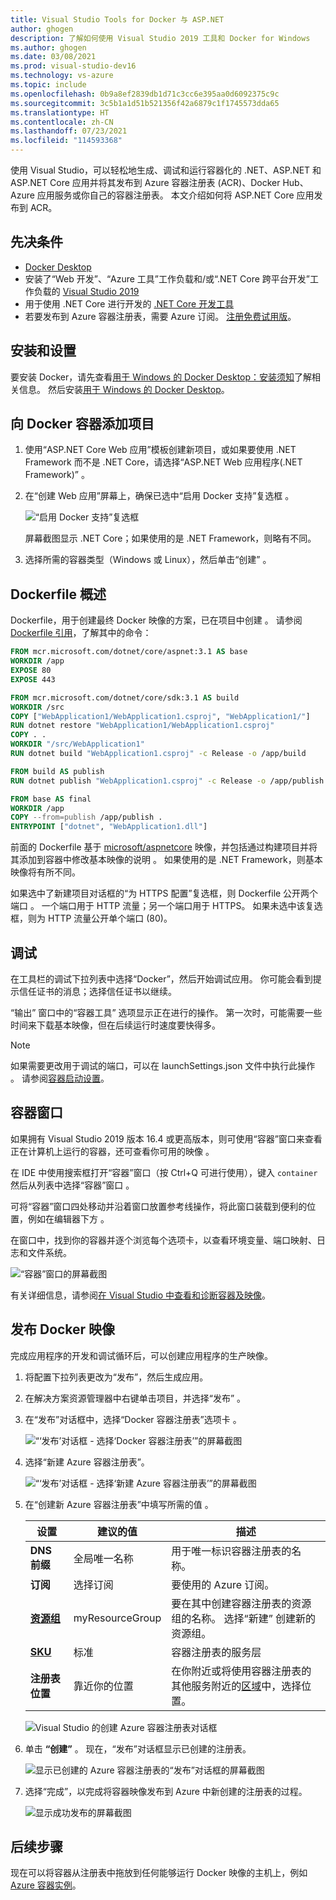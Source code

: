 ```yaml
---
title: Visual Studio Tools for Docker 与 ASP.NET
author: ghogen
description: 了解如何使用 Visual Studio 2019 工具和 Docker for Windows
ms.author: ghogen
ms.date: 03/08/2021
ms.prod: visual-studio-dev16
ms.technology: vs-azure
ms.topic: include
ms.openlocfilehash: 0b9a8ef2839db1d71c3cc6e395aa0d6092375c9c
ms.sourcegitcommit: 3c5b1a1d51b521356f42a6879c1f1745573dda65
ms.translationtype: HT
ms.contentlocale: zh-CN
ms.lasthandoff: 07/23/2021
ms.locfileid: "114593368"
---
```

使用 Visual Studio，可以轻松地生成、调试和运行容器化的 .NET、ASP.NET 和 ASP.NET Core 应用并将其发布到 Azure 容器注册表 (ACR)、Docker Hub、Azure 应用服务或你自己的容器注册表。 本文介绍如何将 ASP.NET Core 应用发布到 ACR。

## <a name="prerequisites"></a>先决条件

* [Docker Desktop](https://hub.docker.com/editions/community/docker-ce-desktop-windows)
* 安装了“Web 开发”、“Azure 工具”工作负载和/或“.NET Core 跨平台开发”工作负载的 [Visual Studio 2019](https://visualstudio.microsoft.com/downloads)   
* 用于使用 .NET Core 进行开发的 [.NET Core 开发工具](https://dotnet.microsoft.com/download/dotnet-core/)
* 若要发布到 Azure 容器注册表，需要 Azure 订阅。 [注册免费试用版](https://azure.microsoft.com/free/dotnet/)。

## <a name="installation-and-setup"></a>安装和设置

要安装 Docker，请先查看[用于 Windows 的 Docker Desktop：安装须知](https://docs.docker.com/docker-for-windows/install/#what-to-know-before-you-install)了解相关信息。 然后安装[用于 Windows 的 Docker Desktop](https://hub.docker.com/editions/community/docker-ce-desktop-windows)。

## <a name="add-a-project-to-a-docker-container"></a>向 Docker 容器添加项目

1. 使用“ASP.NET Core Web 应用”模板创建新项目，或如果要使用 .NET Framework 而不是 .NET Core，请选择“ASP.NET Web 应用程序(.NET Framework)” 。
1. 在“创建 Web 应用”屏幕上，确保已选中“启用 Docker 支持”复选框 。

   ![“启用 Docker 支持”复选框](../../media/container-tools/vs-2019/webapp-additional-information-31-docker.png)

   屏幕截图显示 .NET Core；如果使用的是 .NET Framework，则略有不同。

1. 选择所需的容器类型（Windows 或 Linux），然后单击“创建”  。

## <a name="dockerfile-overview"></a>Dockerfile 概述

Dockerfile，用于创建最终 Docker 映像的方案，已在项目中创建  。 请参阅 [Dockerfile 引用](https://docs.docker.com/engine/reference/builder/)，了解其中的命令：

```dockerfile
FROM mcr.microsoft.com/dotnet/core/aspnet:3.1 AS base
WORKDIR /app
EXPOSE 80
EXPOSE 443

FROM mcr.microsoft.com/dotnet/core/sdk:3.1 AS build
WORKDIR /src
COPY ["WebApplication1/WebApplication1.csproj", "WebApplication1/"]
RUN dotnet restore "WebApplication1/WebApplication1.csproj"
COPY . .
WORKDIR "/src/WebApplication1"
RUN dotnet build "WebApplication1.csproj" -c Release -o /app/build

FROM build AS publish
RUN dotnet publish "WebApplication1.csproj" -c Release -o /app/publish

FROM base AS final
WORKDIR /app
COPY --from=publish /app/publish .
ENTRYPOINT ["dotnet", "WebApplication1.dll"]
```

前面的 Dockerfile 基于 [microsoft/aspnetcore](https://hub.docker.com/r/microsoft/aspnetcore/) 映像，并包括通过构建项目并将其添加到容器中修改基本映像的说明  。 如果使用的是 .NET Framework，则基本映像将有所不同。

如果选中了新建项目对话框的“为 HTTPS 配置”复选框，则 Dockerfile 公开两个端口   。 一个端口用于 HTTP 流量；另一个端口用于 HTTPS。 如果未选中该复选框，则为 HTTP 流量公开单个端口 (80)。

## <a name="debug"></a>调试

在工具栏的调试下拉列表中选择“Docker”，然后开始调试应用。 你可能会看到提示信任证书的消息；选择信任证书以继续。

“输出”  窗口中的“容器工具”  选项显示正在进行的操作。 第一次时，可能需要一些时间来下载基本映像，但在后续运行时速度要快得多。

>[!NOTE]
> 如果需要更改用于调试的端口，可以在 launchSettings.json 文件中执行此操作  。 请参阅[容器启动设置](../../container-launch-settings.md)。

## <a name="containers-window"></a>容器窗口

如果拥有 Visual Studio 2019 版本 16.4 或更高版本，则可使用“容器”窗口来查看正在计算机上运行的容器，还可查看你可用的映像  。

在 IDE 中使用搜索框打开“容器”窗口（按 Ctrl+Q 可进行使用），键入 `container`然后从列表中选择“容器”窗口     。

可将“容器”窗口四处移动并沿着窗口放置参考线操作，将此窗口装载到便利的位置，例如在编辑器下方  。

在窗口中，找到你的容器并逐个浏览每个选项卡，以查看环境变量、端口映射、日志和文件系统。

![“容器”窗口的屏幕截图](../../media/overview/vs-2019/container-tools-window.png)

有关详细信息，请参阅[在 Visual Studio 中查看和诊断容器及映像](../../view-and-diagnose-containers.md)。

## <a name="publish-docker-images"></a>发布 Docker 映像

完成应用程序的开发和调试循环后，可以创建应用程序的生产映像。

1. 将配置下拉列表更改为“发布”，然后生成应用。
1. 在解决方案资源管理器中右键单击项目，并选择“发布” 。
1. 在“发布”对话框中，选择“Docker 容器注册表”选项卡 。

   ![“‘发布’对话框 - 选择‘Docker 容器注册表’”的屏幕截图](../../media/container-tools/vs-2019/docker-container-registry.png)

1. 选择“新建 Azure 容器注册表”。

   ![“‘发布’对话框 - 选择‘新建 Azure 容器注册表’”的屏幕截图](../../media/container-tools/vs-2019/select-existing-or-create-new-azure-container-registry.png)

1. 在“创建新 Azure 容器注册表”中填写所需的值  。

    | 设置      | 建议的值  | 描述                                |
    | ------------ |  ------- | -------------------------------------------------- |
    | **DNS 前缀** | 全局唯一名称 | 用于唯一标识容器注册表的名称。 |
    | **订阅** | 选择订阅 | 要使用的 Azure 订阅。 |
    | **[资源组](/azure/azure-resource-manager/resource-group-overview)** | myResourceGroup |  要在其中创建容器注册表的资源组的名称。 选择“新建”  创建新的资源组。|
    | **[SKU](/azure/container-registry/container-registry-skus)** | 标准 | 容器注册表的服务层  |
    | **注册表位置** | 靠近你的位置 | 在你附近或将使用容器注册表的其他服务附近的[区域](https://azure.microsoft.com/regions/)中，选择位置。 |

    ![Visual Studio 的创建 Azure 容器注册表对话框][0]

1. 单击 **“创建”** 。 现在，“发布”对话框显示已创建的注册表。

   ![显示已创建的 Azure 容器注册表的“发布”对话框的屏幕截图](../../media/container-tools/vs-2019/created-azure-container-registry.png)

1. 选择“完成”，以完成将容器映像发布到 Azure 中新创建的注册表的过程。

   ![显示成功发布的屏幕截图](../../media/container-tools/vs-2019/publish-succeeded.png)

## <a name="next-steps"></a>后续步骤

现在可以将容器从注册表中拖放到任何能够运行 Docker 映像的主机上，例如[Azure 容器实例](/azure/container-instances/container-instances-tutorial-deploy-app)。

[0]:../../media/hosting-web-apps-in-docker/vs-acr-provisioning-dialog-2019.png
